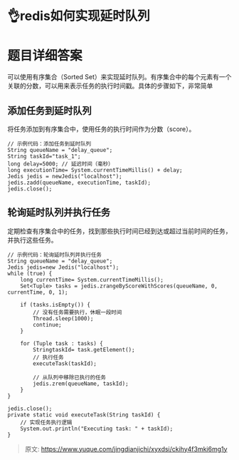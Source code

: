 # 👌redis如何实现延时队列

# 题目详细答案
可以使用有序集合（Sorted Set）来实现延时队列。有序集合中的每个元素有一个关联的分数，可以用来表示任务的执行时间戳。具体的步骤如下，非常简单

## 添加任务到延时队列
将任务添加到有序集合中，使用任务的执行时间作为分数（score）。

```plain
// 示例代码：添加任务到延时队列
String queueName = "delay_queue";
String taskId="task_1";
long delay=5000; // 延迟时间（毫秒）
long executionTime= System.currentTimeMillis() + delay;
Jedis jedis = newJedis("localhost");
jedis.zadd(queueName, executionTime, taskId);
jedis.close();
```

## 轮询延时队列并执行任务
定期检查有序集合中的任务，找到那些执行时间已经到达或超过当前时间的任务，并执行这些任务。

```plain
// 示例代码：轮询延时队列并执行任务
String queueName = "delay_queue";
Jedis jedis=new Jedis("localhost");
while (true) {
    long currentTime= System.currentTimeMillis();
    Set<Tuple> tasks = jedis.zrangeByScoreWithScores(queueName, 0, currentTime, 0, 1);

    if (tasks.isEmpty()) {
        // 没有任务需要执行，休眠一段时间
        Thread.sleep(1000);
        continue;
    }

    for (Tuple task : tasks) {
        StringtaskId= task.getElement();
        // 执行任务
        executeTask(taskId);

        // 从队列中移除已执行的任务
        jedis.zrem(queueName, taskId);
    }
}

jedis.close();
private static void executeTask(String taskId) {
    // 实现任务执行逻辑
    System.out.println("Executing task: " + taskId);
}
```



> 原文: <https://www.yuque.com/jingdianjichi/xyxdsi/ckihy4f3mki6mg1y>